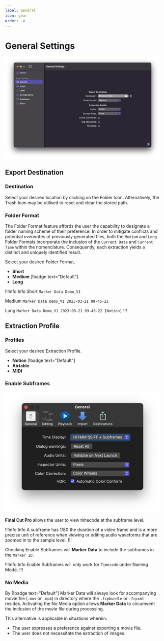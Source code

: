 ```yaml
---
label: General
icon: gear
order: -4
---
```

# General Settings

![General Settings](/assets/md-general-settings.png)

## Export Destination

### Destination

Select your desired location by clicking on the Folder Icon. Alternatively, the Trash Icon may be utilised to reset and clear the stored path.

### Folder Format

The Folder Format feature affords the user the capability to designate a folder naming scheme of their preference. In order to mitigate conflicts and potential overwrites of previously generated files, both the `Medium` and `Long` Folder Formats incorporate the inclusion of the `Current Date` and `Current Time` within the nomenclature. Consequently, each extraction yields a distinct and uniquely identified result.

Select your desired Folder Format.
- **Short**
- **Medium** [!badge text="Default"]
- **Long**

!!!info Info
Short
`Marker Data Demo_V1`

Medium
`Marker Data Demo_V1 2023-03-21 09-45-22`

Long
`Marker Data Demo_V1 2023-03-21 09-45-22 [Notion]`
!!!

## Extraction Profile

### Profiles

Select your desired Extraction Profile.
- **Notion** [!badge text="Default"]
- **Airtable**
- **MIDI**

### Enable Subframes

![Final Cut Pro's Time Display](/assets/fcp-subframes.png)

**Final Cut Pro** allows the user to view timecode at the subframe level.

!!!info Info
A subframe has 1/80 the duration of a video frame and is a more precise unit of reference when viewing or editing audio waveforms that are zoomed in to the sample level.
!!!

Checking Enable Subframes will **Marker Data** to include the subframes in the `Marker ID`.

!!!info Info
Enable Subframes will only work for `Timecode` under Naming Mode.
!!!

### No Media

By [!badge text="Default"] Marker Data will always look for accompanying movie file (`.mov` or `.mp4`) in directory where the `.fcpbundle` or `.fcpxml` resides. Activating the No Media option allows **Marker Data** to circumvent the inclusion of the movie file during processing.

This alternative is applicable in situations wherein:

- The user expresses a preference against exporting a movie file.
- The user does not necessitate the extraction of images.